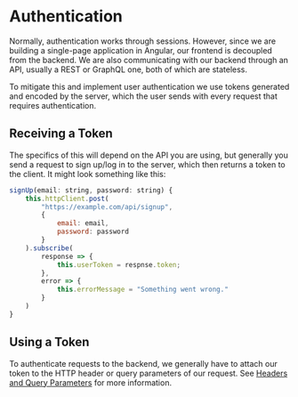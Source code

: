 # Authentication

Normally, authentication works through sessions. However, since we are building a single-page application in Angular, our frontend is decoupled from the backend. We are also communicating with our backend through an API, usually a REST or GraphQL one, both of which are stateless. 

To mitigate this and implement user authentication we use tokens generated and encoded by the server, which the user sends with every request that requires authentication.

## Receiving a Token
The specifics of this will depend on the API you are using, but generally you send a request to sign up/log in to the server, which then returns a token to the client. 
It might look something like this:
```js
signUp(email: string, password: string) {
    this.httpClient.post( 
        "https://example.com/api/signup", 
        {
            email: email,
            password: password
        } 
    ).subscribe( 
        response => {
            this.userToken = respnse.token;
        },
        error => {
            this.errorMessage = "Something went wrong."
        }
    )
}
```

## Using a Token
To authenticate requests to the backend, we generally have to attach our token to the HTTP header or query parameters of our request. See [Headers and Query Parameters](./http-requests.md#headers-and-query-parameters) for more information.